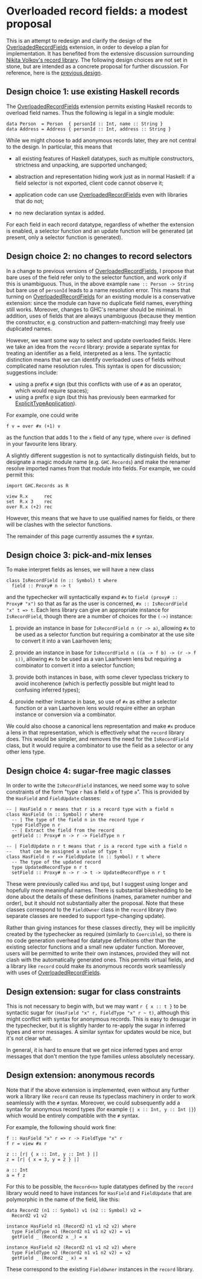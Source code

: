 # Overloaded record fields: a modest proposal


This is an attempt to redesign and clarify the design of the [OverloadedRecordFields](records/overloaded-record-fields) extension, in order to develop a plan for implementation.  It has benefited from the extensive discussion surrounding [Nikita Volkov's record library](records/volkov).  The following design choices are not set in stone, but are intended as a concrete proposal for further discussion.  For reference, here is the [previous design](records/overloaded-record-fields/design).

## Design choice 1: use existing Haskell records


The [OverloadedRecordFields](records/overloaded-record-fields) extension permits existing Haskell records to overload field names.  Thus the following is legal in a single module:

```wiki
data Person  = Person  { personId :: Int, name :: String }
data Address = Address { personId :: Int, address :: String }
```


While we might choose to add anonymous records later, they are not central to the design.  In particular, this means that

- all existing features of Haskell datatypes, such as multiple constructors, strictness and unpacking, are supported unchanged;

- abstraction and representation hiding work just as in normal Haskell: if a field selector is not exported, client code cannot observe it;

- application code can use [OverloadedRecordFields](records/overloaded-record-fields) even with libraries that do not;

- no new declaration syntax is added.


For each field in each record datatype, regardless of whether the extension is enabled, a selector function and an update function will be generated (at present, only a selector function is generated).

## Design choice 2: no changes to record selectors


In a change to previous versions of [OverloadedRecordFields](records/overloaded-record-fields), I propose that bare uses of the field refer only to the selector function, and work only if this is unambiguous.  Thus, in the above example `name :: Person -> String` but bare use of `personId` leads to a name resolution error.  This means that turning on [OverloadedRecordFields](records/overloaded-record-fields) for an existing module is a conservative extension: since the module can have no duplicate field names, everything still works.  Moreover, changes to GHC's renamer should be minimal.  In addition, uses of fields that are always unambiguous (because they mention the constructor, e.g. construction and pattern-matching) may freely use duplicated names.


However, we want some way to select and update overloaded fields.  Here we take an idea from the `record` library: provide a separate syntax for treating an identifier as a field, interpreted as a lens.  The syntactic distinction means that we can identify overloaded uses of fields without complicated name resolution rules.  This syntax is open for discussion; suggestions include:

- using a prefix `#` sign (but this conflicts with use of `#` as an operator, which would require spaces);
- using a prefix `@` sign (but this has previously been earmarked for [ExplicitTypeApplication](explicit-type-application)).


For example, one could write

```wiki
f v = over #x (+1) v
```


as the function that adds 1 to the `x` field of any type, where `over` is defined in your favourite lens library.


A slightly different suggestion is not to syntactically distinguish fields, but to designate a magic module name (e.g. `GHC.Records`) and make the renamer resolve imported names from that module into fields. For example, we could permit this:

```wiki
import GHC.Records as R

view R.x      rec
set  R.x 3    rec
over R.x (+2) rec
```


However, this means that we have to use qualified names for fields, or there will be clashes with the selector functions.


The remainder of this page currently assumes the `#` syntax.

## Design choice 3: pick-and-mix lenses


To make interpret fields as lenses, we will have a new class

```wiki
class IsRecordField (n :: Symbol) t where
  field :: Proxy# n -> t
```


and the typechecker will syntactically expand `#x` to `field (proxy# :: Proxy# "x")` so that as far as the user is concerned, `#x :: IsRecordField "x" t => t`.  Each lens library can give an appropriate instance for `IsRecordField`, though there are a number of choices for the `(->)` instance:

1. provide an instance in base for `IsRecordField n (r -> a)`, allowing `#x` to be used as a selector function but requiring a combinator at the use site to convert it into a van Laarhoven lens;

1. provide an instance in base for `IsRecordField n ((a -> f b) -> (r -> f s))`, allowing `#x` to be used as a van Laarhoven lens but requiring a combinator to convert it into a selector function;

1. provide both instances in base, with some clever typeclass trickery to avoid incoherence (which is perfectly possible but might lead to confusing inferred types);

1. provide neither instance in base, so use of `#x` as either a selector function or a van Laarhoven lens would require either an orphan instance or conversion via a combinator.


We could also choose a canonical lens representation and make `#x` produce a lens in that representation, which is effectively what the `record` library does. This would be simpler, and removes the need for the `IsRecordField` class, but it would require a combinator to use the field as a selector or any other lens type.

## Design choice 4: sugar-free magic classes


In order to write the `IsRecordField` instances, we need some way to solve constraints of the form "type `r` has a field `x` of type `a`".  This is provided by the `HasField` and `FieldUpdate` classes:

```wiki
-- | HasField n r means that r is a record type with a field n
class HasField (n :: Symbol) r where
  -- | The type of the field n in the record type r
  type FieldType n r
  -- | Extract the field from the record
  getField :: Proxy# n -> r -> FieldType n r

-- | FieldUpdate n r t means that r is a record type with a field n
--   that can be assigned a value of type t
class HasField n r => FieldUpdate (n :: Symbol) r t where
  -- The type of the updated record
  type UpdatedRecordType n r t
  setField :: Proxy# n -> r -> t -> UpdatedRecordType n r t
```


These were previously called `Has` and `Upd`, but I suggest using longer and hopefully more meaningful names. There is substantial bikeshedding to be done about the details of these definitions (names, parameter number and order), but it should not substantially alter the proposal. Note that these classes correspond to the `FieldOwner` class in the `record` library (two separate classes are needed to support type-changing update).


Rather than giving instances for these classes directly, they will be implicitly created by the typechecker as required (similarly to `Coercible`), so there is no code generation overhead for datatype definitions other than the existing selector functions and a small new updater function.  Moreover, users will be permitted to write their own instances, provided they will not clash with the automatically generated ones.  This permits virtual fields, and a library like `record` could make its anonymous records work seamlessly with uses of [OverloadedRecordFields](records/overloaded-record-fields).

## Design extension: sugar for class constraints


This is not necessary to begin with, but we may want `r { x :: t }` to be syntactic sugar for `(HasField "x" r, FieldType "x" r ~ t)`, although this might conflict with syntax for anonymous records. This is easy to desugar in the typechecker, but it is slightly harder to re-apply the sugar in inferred types and error messages. A similar syntax for updates would be nice, but it's not clear what.


In general, it is hard to ensure that we get nice inferred types and error messages that don't mention the type families unless absolutely necessary.

## Design extension: anonymous records


Note that if the above extension is implemented, even without any further work a library like `record` can reuse its typeclass machinery in order to work seamlessly with the `#` syntax.  Moreover, we could subsequently add a syntax for anonymous record types (for example `{| x :: Int, y :: Int |}`) which would be entirely compatible with the `#` syntax.


For example, the following should work fine:

```wiki
f :: HasField "x" r => r -> FieldType "x" r
f r = view #x r

z :: [r| { x :: Int, y :: Int } |]
z = [r| { x = 3, y = 2 } |]

a :: Int
a = f z
```


For this to be possible, the `Record<n>` tuple datatypes defined by the `record` library would need to have instances for `HasField` and `FieldUpdate` that are polymorphic in the name of the field, like this:

```wiki
data Record2 (n1 :: Symbol) v1 (n2 :: Symbol) v2 =
  Record2 v1 v2

instance HasField n1 (Record2 n1 v1 n2 v2) where
  type FieldType n1 (Record2 n1 v1 n2 v2) = v1
  getField _ (Record2 x _) = x

instance HasField n2 (Record2 n1 v1 n2 v2) where
  type FieldType n2 (Record2 n1 v1 n2 v2) = v2
  getField _ (Record2 _ x) = x
```


These correspond to the existing `FieldOwner` instances in the `record` library.
